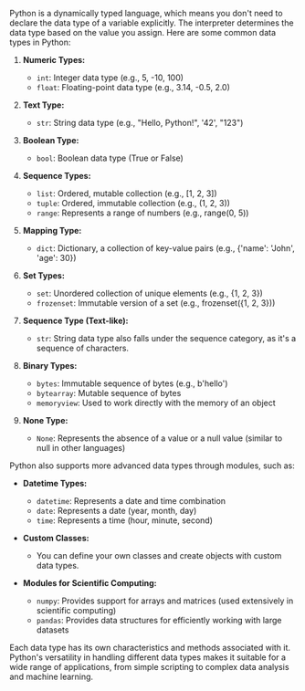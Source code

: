 Python is a dynamically typed language, which means you don't need to declare the data type of a variable explicitly. The interpreter determines the data type based on the value you assign. Here are some common data types in Python:

1. **Numeric Types:**
   - `int`: Integer data type (e.g., 5, -10, 100)
   - `float`: Floating-point data type (e.g., 3.14, -0.5, 2.0)

2. **Text Type:**
   - `str`: String data type (e.g., "Hello, Python!", '42', "123")

3. **Boolean Type:**
   - `bool`: Boolean data type (True or False)

4. **Sequence Types:**
   - `list`: Ordered, mutable collection (e.g., [1, 2, 3])
   - `tuple`: Ordered, immutable collection (e.g., (1, 2, 3))
   - `range`: Represents a range of numbers (e.g., range(0, 5))

5. **Mapping Type:**
   - `dict`: Dictionary, a collection of key-value pairs (e.g., {'name': 'John', 'age': 30})

6. **Set Types:**
   - `set`: Unordered collection of unique elements (e.g., {1, 2, 3})
   - `frozenset`: Immutable version of a set (e.g., frozenset({1, 2, 3}))

7. **Sequence Type (Text-like):**
   - `str`: String data type also falls under the sequence category, as it's a sequence of characters.

8. **Binary Types:**
   - `bytes`: Immutable sequence of bytes (e.g., b'hello')
   - `bytearray`: Mutable sequence of bytes
   - `memoryview`: Used to work directly with the memory of an object

9. **None Type:**
   - `None`: Represents the absence of a value or a null value (similar to null in other languages)

Python also supports more advanced data types through modules, such as:

- **Datetime Types:**
  - `datetime`: Represents a date and time combination
  - `date`: Represents a date (year, month, day)
  - `time`: Represents a time (hour, minute, second)

- **Custom Classes:**
  - You can define your own classes and create objects with custom data types.

- **Modules for Scientific Computing:**
  - `numpy`: Provides support for arrays and matrices (used extensively in scientific computing)
  - `pandas`: Provides data structures for efficiently working with large datasets

Each data type has its own characteristics and methods associated with it. Python's versatility in handling different data types makes it suitable for a wide range of applications, from simple scripting to complex data analysis and machine learning.
